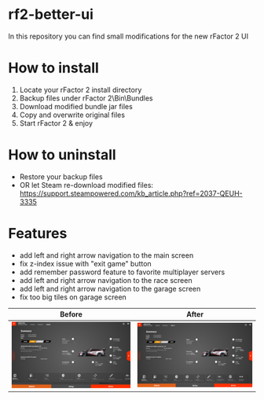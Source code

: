 # rf2-better-ui
In this repository you can find small modifications for the new rFactor 2 UI

# How to install
1. Locate your rFactor 2 install directory
2. Backup files under rFactor 2\Bin\Bundles
3. Download modified bundle jar files
4. Copy and overwrite original files
5. Start rFactor 2 & enjoy

# How to uninstall
- Restore your backup files
- OR let Steam re-download modified files: https://support.steampowered.com/kb_article.php?ref=2037-QEUH-3335

# Features
- add left and right arrow navigation to the main screen
- fix z-index issue with "exit game" button
- add remember password feature to favorite multiplayer servers
- add left and right arrow navigation to the race screen
- add left and right arrow navigation to the garage screen
- fix too big tiles on garage screen


Before                                                      |  After
:----------------------------------------------------------:|:----------------------------------------------------------:
![alt text](garage/garage_before.png "Garage view before")  |  ![alt text](garage/garage_after.png "Garage view after")
